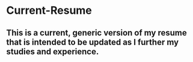 # Current-Resume
<h2><b>This is a current, generic version of my resume that is intended to be updated as I further my studies and experience.</b></h2>
